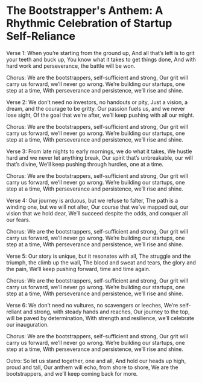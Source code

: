 # The Bootstrapper's Anthem: A Rhythmic Celebration of Startup Self-Reliance

Verse 1:
When you’re starting from the ground up,
And all that’s left is to grit your teeth and buck up,
You know what it takes to get things done,
And with hard work and perseverance, the battle will be won.

Chorus:
We are the bootstrappers, self-sufficient and strong,
Our grit will carry us forward, we’ll never go wrong.
We’re building our startups, one step at a time,
With perseverance and persistence, we’ll rise and shine.

Verse 2:
We don’t need no investors, no handouts or pity,
Just a vision, a dream, and the courage to be gritty.
Our passion fuels us, and we never lose sight,
Of the goal that we’re after, we’ll keep pushing with all our might.

Chorus:
We are the bootstrappers, self-sufficient and strong,
Our grit will carry us forward, we’ll never go wrong.
We’re building our startups, one step at a time,
With perseverance and persistence, we’ll rise and shine.

Verse 3:
From late nights to early mornings, we do what it takes,
We hustle hard and we never let anything break,
Our spirit that’s unbreakable, our will that’s divine,
We’ll keep pushing through hurdles, one at a time.

Chorus:
We are the bootstrappers, self-sufficient and strong,
Our grit will carry us forward, we’ll never go wrong.
We’re building our startups, one step at a time,
With perseverance and persistence, we’ll rise and shine.

Verse 4:
Our journey is arduous, but we refuse to falter,
The path is a winding one, but we will not alter,
Our course that we’ve mapped out, our vision that we hold dear,
We’ll succeed despite the odds, and conquer all our fears.

Chorus:
We are the bootstrappers, self-sufficient and strong,
Our grit will carry us forward, we’ll never go wrong.
We’re building our startups, one step at a time,
With perseverance and persistence, we’ll rise and shine.

Verse 5:
Our story is unique, but it resonates with all,
The struggle and the triumph, the climb up the wall,
The blood and sweat and tears, the glory and the pain,
We’ll keep pushing forward, time and time again.

Chorus:
We are the bootstrappers, self-sufficient and strong,
Our grit will carry us forward, we’ll never go wrong.
We’re building our startups, one step at a time,
With perseverance and persistence, we’ll rise and shine.

Verse 6:
We don’t need no vultures, no scavengers or leeches,
We’re self-reliant and strong, with steady hands and reaches,
Our journey to the top, will be paved by determination,
With strength and resilience, we’ll celebrate our inauguration.

Chorus:
We are the bootstrappers, self-sufficient and strong,
Our grit will carry us forward, we’ll never go wrong.
We’re building our startups, one step at a time,
With perseverance and persistence, we’ll rise and shine.

Outro:
So let us stand together, one and all,
And hold our heads up high, proud and tall,
Our anthem will echo, from shore to shore,
We are the bootstrappers, and we’ll keep coming back for more.